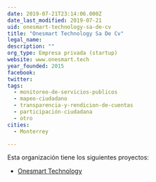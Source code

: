 ```yaml
---
date: 2019-07-21T23:14:06.000Z
date_last_modified: 2019-07-21
uid: onesmart-technology-sa-de-cv
title: "Onesmart Technology Sa De Cv"
legal_name: 
description: ""
org_type: Empresa privada (startup)
website: www.onesmart.tech
year_founded: 2015
facebook: 
twitter: 
tags:
  - monitoreo-de-servicios-publicos
  - mapeo-ciudadano
  - transparencia-y-rendicion-de-cuentas
  - participación-ciudadana
  - otro
cities: 
  - Monterrey

---
```


Esta organización tiene los siguientes proyectos:

- [Onesmart Technology](/i/onesmart-technology.html)
